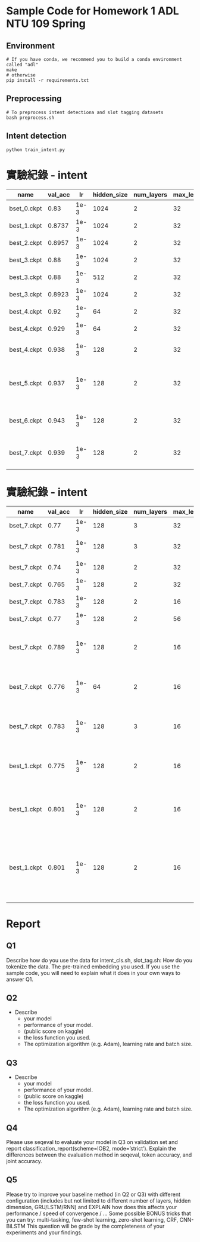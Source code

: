 # Sample Code for Homework 1 ADL NTU 109 Spring

## Environment
```shell
# If you have conda, we recommend you to build a conda environment called "adl"
make
# otherwise
pip install -r requirements.txt
```

## Preprocessing
```shell
# To preprocess intent detectiona and slot tagging datasets
bash preprocess.sh
```

## Intent detection
```shell
python train_intent.py
```

# 實驗紀錄 - intent
| name | val_acc | lr | hidden_size | num_layers | max_len | dropout | batch_size | num_epoch | dropout_layer | shuffle | others |
| ---- | ------- | -- | ----------- | ---------- | ------- | ------- | ---------- | --------- | ------------ | -------- | ------ |
| bset_0.ckpt | 0.83 | 1e-3 | 1024    |   2      |   32    |  0.2   |   256    |   200  | false | false |
| best_1.ckpt | 0.8737 | 1e-3 | 1024 | 2 | 32 | 0.2 | 256 | 50 | false | true |
| best_2.ckpt | 0.8957 | 1e-3 | 1024 | 2 | 32 | 0.2 | 256 | 50 | after fc | true |
| best_3.ckpt | 0.88 | 1e-3 | 1024 | 2 | 32 | 0.1 | 256 | 50 | after fc | true |
| best_3.ckpt | 0.88 | 1e-3 | 512 | 2 | 32 | 0.1 | 128 | 50 | after fc | true |
| best_3.ckpt | 0.8923 | 1e-3 | 1024 | 2 | 32 | 0.2 | 64 | 50 | after fc | true |
| best_4.ckpt | 0.92 | 1e-3 | 64 | 2 | 32 | 0.2 | 512 | 100 | False | True | two layer fc with BN ReLU |
| best_4.ckpt | 0.929 | 1e-3 | 64 | 2 | 32 | 0.2 | 512 | 100 | False | true | dropout BN LR, wd=0.000001 |
| best_4.ckpt | 0.938 | 1e-3 | 128 | 2 | 32 | 0.2 | 512 | 100 | False | True | tow layer fc with BN and LeakyReLU |
| best_5.ckpt | 0.937 | 1e-3 | 128 | 2 | 32 | 0.3 | 512 | 100 | False | true | dropout BN LR(0.4),（會 fit 爛）scheduler(step10, 0.5) |
| best_6.ckpt | 0.943 | 1e-3 | 128 | 2 | 32 | 0.3 | 512 | 100 | False | true | dropout BN LR(0.1), scheduler(step10, 0.5) |
| best_7.ckpt | 0.939 | 1e-3 | 128 | 2 | 32 | 0.2 | 512 | 100 | False | true | dropout BN LR(0.15), scheduler(step10, 0.5) |

# 實驗紀錄 - intent
| name | val_acc | lr | hidden_size | num_layers | max_len | dropout | batch_size | num_epoch | dropout_layer | shuffle | others |
| ---- | ------- | -- | ----------- | ---------- | ------- | ------- | ---------- | --------- | ------------ | -------- | ------ |
| bset_7.ckpt | 0.77 | 1e-3 | 128    |   3      |   32    |  0.2   |   512    |   100  | 0.2 | true | |
| best_7.ckpt | 0.781 | 1e-3 | 128    |   3      |   32    |  0.2   |   512    |   100  | 0.2 | true | add another linear 1024 |
| best_7.ckpt | 0.74 | 1e-3 | 128    |   2      |   32    |  0.2   |   512    |   100  | 0.2 | true | without layer norm |
| best_7.ckpt | 0.765 | 1e-3 | 128    |   2      |   32    |  0.2   |   512    |   100  | 0.2 | true | layer norm SiLU |
| best_7.ckpt | 0.783 | 1e-3 | 128    |   2      |   16    |  0.2   |   512    |   100  | 0.2 | true | layer norm SiLU |
| best_7.ckpt | 0.77 | 1e-3 | 128    |   2      |   56    |  0.2   |   512    |   100  | 0.2 | true | layer norm SiLU |
| best_7.ckpt | 0.789 | 1e-3 | 128    |   2      |   16    |  0.2   |   512    |   100  | 0.2 | true | layer norm SiLU, padding with index 9 |
| best_7.ckpt | 0.776 | 1e-3 | 64    |   2    |   16    |  0.2   |   512    |   100  | 0.2 | true | layer norm SiLU, padding with index 9 |
| best_7.ckpt | 0.783 | 1e-3 | 128    |   3    |   16    |  0.2   |   512    |   100  | 0.2 | true | layer norm SiLU, padding with index 9 |
| best_1.ckpt | 0.775 | 1e-3 | 128    |   2    |   16    |  0.2   |   512    |   100  | 0.2 | true | layer norm SiLU, padding with index 9 |
| best_1.ckpt | 0.801 | 1e-3 | 128    |   2    |   16    |  0.2   |   512    |   100  | 0.2 | true | layer norm SiLU, padding with index 9, batch_norm |
| best_1.ckpt | 0.801 | 1e-3 | 128    |   2    |   16    |  0.2   |   512    |   100  | 0.2 | true | layer norm GELU, padding with index 9, batch_norm (pass baseline: 0.728) |

# Report
## Q1
Describe how do you use the data for intent_cls.sh, slot_tag.sh: 
How do you tokenize the data.
The pre-trained embedding you used.
If you use the sample code, you will need to explain what it does in your own ways to answer Q1.

## Q2
- Describe
    - your model 
    - performance of your model.
    - (public score on kaggle)
    - the loss function you used.
    - The optimization algorithm (e.g. Adam), learning rate and batch size.

## Q3
- Describe 
    - your model 
    - performance of your model.
    - (public score on kaggle)
    - the loss function you used.
    - The optimization algorithm (e.g. Adam), learning rate and batch size.

## Q4
Please use seqeval to evaluate your model in Q3 on validation set and report classification_report(scheme=IOB2, mode=’strict’).
Explain the differences between the evaluation method in seqeval, token accuracy, and joint accuracy.

## Q5
Please try to improve your baseline method (in Q2 or Q3) with different configuration (includes but not limited to different number of layers, hidden dimension, GRU/LSTM/RNN) and EXPLAIN how does this affects your performance / speed of convergence / ...
Some possible BONUS tricks that you can try: multi-tasking, few-shot learning, zero-shot learning, CRF, CNN-BiLSTM
This question will be grade by the completeness of your experiments and your findings.
